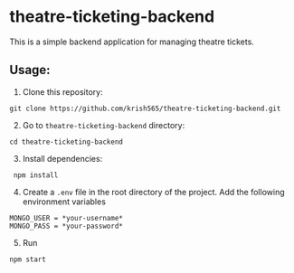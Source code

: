 # theatre-ticketing-backend

This is a simple backend application for managing theatre tickets.

## Usage:
1. Clone this repository: 
  ```
  git clone https://github.com/krish565/theatre-ticketing-backend.git
  ```

2. Go to `theatre-ticketing-backend` directory: 
  ```
  cd theatre-ticketing-backend
  ```

3. Install dependencies: 
  ```
   npm install
   ```

4. Create a `.env` file in the root directory of the project. Add the following environment variables
  ```
  MONGO_USER = *your-username*
  MONGO_PASS = *your-password*
  ```

5. Run 
  ```
  npm start
  ```

